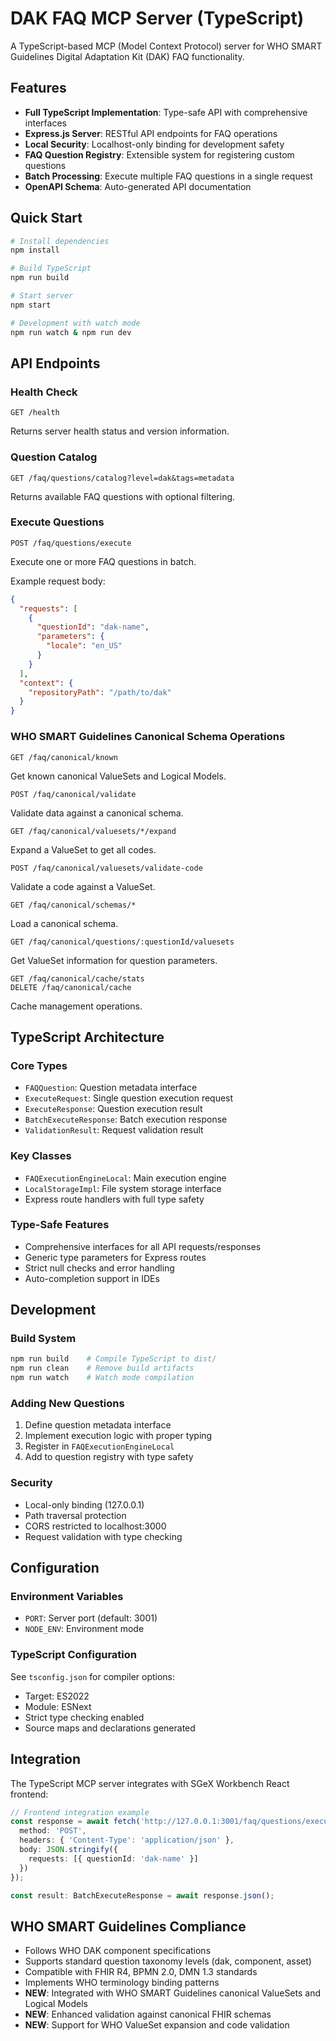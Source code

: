 # DAK FAQ MCP Server (TypeScript)

A TypeScript-based MCP (Model Context Protocol) server for WHO SMART Guidelines Digital Adaptation Kit (DAK) FAQ functionality.

## Features

- **Full TypeScript Implementation**: Type-safe API with comprehensive interfaces
- **Express.js Server**: RESTful API endpoints for FAQ operations
- **Local Security**: Localhost-only binding for development safety
- **FAQ Question Registry**: Extensible system for registering custom questions
- **Batch Processing**: Execute multiple FAQ questions in a single request
- **OpenAPI Schema**: Auto-generated API documentation

## Quick Start

```bash
# Install dependencies
npm install

# Build TypeScript
npm run build

# Start server
npm start

# Development with watch mode
npm run watch & npm run dev
```

## API Endpoints

### Health Check
```
GET /health
```
Returns server health status and version information.

### Question Catalog
```
GET /faq/questions/catalog?level=dak&tags=metadata
```
Returns available FAQ questions with optional filtering.

### Execute Questions
```
POST /faq/questions/execute
```
Execute one or more FAQ questions in batch.

Example request body:
```json
{
  "requests": [
    {
      "questionId": "dak-name",
      "parameters": {
        "locale": "en_US"
      }
    }
  ],
  "context": {
    "repositoryPath": "/path/to/dak"
  }
}
```

### WHO SMART Guidelines Canonical Schema Operations

```
GET /faq/canonical/known
```
Get known canonical ValueSets and Logical Models.

```
POST /faq/canonical/validate
```
Validate data against a canonical schema.

```
GET /faq/canonical/valuesets/*/expand
```
Expand a ValueSet to get all codes.

```
POST /faq/canonical/valuesets/validate-code
```
Validate a code against a ValueSet.

```
GET /faq/canonical/schemas/*
```
Load a canonical schema.

```
GET /faq/canonical/questions/:questionId/valuesets
```
Get ValueSet information for question parameters.

```
GET /faq/canonical/cache/stats
DELETE /faq/canonical/cache
```
Cache management operations.

## TypeScript Architecture

### Core Types
- `FAQQuestion`: Question metadata interface
- `ExecuteRequest`: Single question execution request
- `ExecuteResponse`: Question execution result
- `BatchExecuteResponse`: Batch execution response
- `ValidationResult`: Request validation result

### Key Classes
- `FAQExecutionEngineLocal`: Main execution engine
- `LocalStorageImpl`: File system storage interface
- Express route handlers with full type safety

### Type-Safe Features
- Comprehensive interfaces for all API requests/responses
- Generic type parameters for Express routes
- Strict null checks and error handling
- Auto-completion support in IDEs

## Development

### Build System
```bash
npm run build    # Compile TypeScript to dist/
npm run clean    # Remove build artifacts
npm run watch    # Watch mode compilation
```

### Adding New Questions
1. Define question metadata interface
2. Implement execution logic with proper typing
3. Register in `FAQExecutionEngineLocal`
4. Add to question registry with type safety

### Security
- Local-only binding (127.0.0.1)
- Path traversal protection
- CORS restricted to localhost:3000
- Request validation with type checking

## Configuration

### Environment Variables
- `PORT`: Server port (default: 3001)
- `NODE_ENV`: Environment mode

### TypeScript Configuration
See `tsconfig.json` for compiler options:
- Target: ES2022
- Module: ESNext
- Strict type checking enabled
- Source maps and declarations generated

## Integration

The TypeScript MCP server integrates with SGeX Workbench React frontend:

```typescript
// Frontend integration example
const response = await fetch('http://127.0.0.1:3001/faq/questions/execute', {
  method: 'POST',
  headers: { 'Content-Type': 'application/json' },
  body: JSON.stringify({
    requests: [{ questionId: 'dak-name' }]
  })
});

const result: BatchExecuteResponse = await response.json();
```

## WHO SMART Guidelines Compliance

- Follows WHO DAK component specifications
- Supports standard question taxonomy levels (dak, component, asset)
- Compatible with FHIR R4, BPMN 2.0, DMN 1.3 standards
- Implements WHO terminology binding patterns
- **NEW**: Integrated with WHO SMART Guidelines canonical ValueSets and Logical Models
- **NEW**: Enhanced validation against canonical FHIR schemas
- **NEW**: Support for WHO ValueSet expansion and code validation